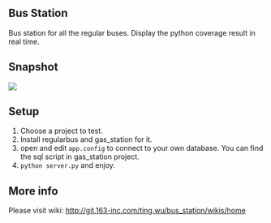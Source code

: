 ## Bus Station

Bus station for all the regular buses. Display the python coverage result in real time.

## Snapshot
![](http://git.163-inc.com/ting.wu/bus_station/raw/master/docs/result.png)

## Setup

1. Choose a project to test.
2. Install regularbus and gas_station for it.
3. open and edit `app.config` to connect to your own database. You can find the sql script in gas_station project.
4. `python server.py` and enjoy.

## More info

Please visit wiki: http://git.163-inc.com/ting.wu/bus_station/wikis/home